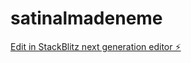 # satinalmadeneme

[Edit in StackBlitz next generation editor ⚡️](https://stackblitz.com/~/github.com/anaximanrus/satinalmadeneme)
